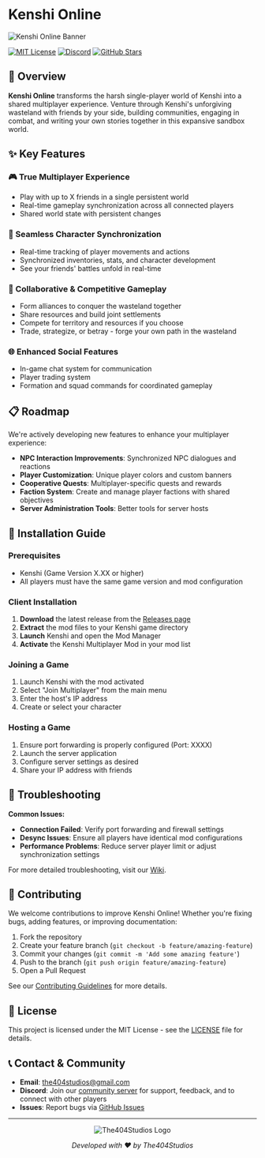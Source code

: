 # Kenshi Online

![Kenshi Online Banner](https://via.placeholder.com/800x200?text=Kenshi+Online+Multiplayer+Mod)

[![MIT License](https://img.shields.io/badge/License-MIT-blue.svg)](LICENSE)
[![Discord](https://img.shields.io/discord/YOUR_DISCORD_ID?color=7289DA&label=Discord&logo=discord&logoColor=white)]([https://discord.gg/yxMxFKD](https://discord.gg/rGkxuWK2))
[![GitHub Stars](https://img.shields.io/github/stars/The404Studios/Kenshi-Online?style=social)](https://github.com/The404Studios/Kenshi-Online)

## 🌟 Overview

**Kenshi Online** transforms the harsh single-player world of Kenshi into a shared multiplayer experience. Venture through Kenshi's unforgiving wasteland with friends by your side, building communities, engaging in combat, and writing your own stories together in this expansive sandbox world.

## ✨ Key Features

### 🎮 True Multiplayer Experience
- Play with up to X friends in a single persistent world
- Real-time gameplay synchronization across all connected players
- Shared world state with persistent changes

### 🔄 Seamless Character Synchronization
- Real-time tracking of player movements and actions
- Synchronized inventories, stats, and character development
- See your friends' battles unfold in real-time

### 🎯 Collaborative & Competitive Gameplay
- Form alliances to conquer the wasteland together
- Share resources and build joint settlements
- Compete for territory and resources if you choose
- Trade, strategize, or betray - forge your own path in the wasteland

### 🌐 Enhanced Social Features
- In-game chat system for communication
- Player trading system
- Formation and squad commands for coordinated gameplay

## 📋 Roadmap

We're actively developing new features to enhance your multiplayer experience:

- **NPC Interaction Improvements**: Synchronized NPC dialogues and reactions
- **Player Customization**: Unique player colors and custom banners
- **Cooperative Quests**: Multiplayer-specific quests and rewards
- **Faction System**: Create and manage player factions with shared objectives
- **Server Administration Tools**: Better tools for server hosts

## 🚀 Installation Guide

### Prerequisites
- Kenshi (Game Version X.XX or higher)
- All players must have the same game version and mod configuration

### Client Installation
1. **Download** the latest release from the [Releases page](https://github.com/The404Studios/Kenshi-Online/releases)
2. **Extract** the mod files to your Kenshi game directory
3. **Launch** Kenshi and open the Mod Manager
4. **Activate** the Kenshi Multiplayer Mod in your mod list

### Joining a Game
1. Launch Kenshi with the mod activated
2. Select "Join Multiplayer" from the main menu
3. Enter the host's IP address
4. Create or select your character

### Hosting a Game
1. Ensure port forwarding is properly configured (Port: XXXX)
2. Launch the server application
3. Configure server settings as desired
4. Share your IP address with friends

## 🔧 Troubleshooting

**Common Issues:**
- **Connection Failed**: Verify port forwarding and firewall settings
- **Desync Issues**: Ensure all players have identical mod configurations
- **Performance Problems**: Reduce server player limit or adjust synchronization settings

For more detailed troubleshooting, visit our [Wiki](https://github.com/The404Studios/Kenshi-Online/wiki).

## 👥 Contributing

We welcome contributions to improve Kenshi Online! Whether you're fixing bugs, adding features, or improving documentation:

1. Fork the repository
2. Create your feature branch (`git checkout -b feature/amazing-feature`)
3. Commit your changes (`git commit -m 'Add some amazing feature'`)
4. Push to the branch (`git push origin feature/amazing-feature`)
5. Open a Pull Request

See our [Contributing Guidelines](CONTRIBUTING.md) for more details.

## 📝 License

This project is licensed under the MIT License - see the [LICENSE](LICENSE) file for details.

## 📞 Contact & Community

- **Email**: [the404studios@gmail.com](mailto:the404studios@gmail.com)
- **Discord**: Join our [community server](https://discord.gg/yxMxFKD) for support, feedback, and to connect with other players
- **Issues**: Report bugs via [GitHub Issues](https://github.com/The404Studios/Kenshi-Online/issues)

---

<div align="center">
  <img src="https://via.placeholder.com/60" alt="The404Studios Logo">
  <p><i>Developed with ❤️ by The404Studios</i></p>
</div>
